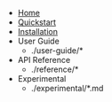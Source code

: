   - [Home](index.md)
  - [Quickstart](quickstart.md)
  - [Installation](installation.md)
  - User Guide
    -  ./user-guide/*
  - API Reference
    -  ./reference/*
  - Experimental
    - ./experimental/*.md